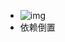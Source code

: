 - ![img](https://zq99299.github.io/note-book2/assets/img/1680723ca91aa57d719d5cdbc1d910a1.1680723c.jpg)
- 依赖倒置